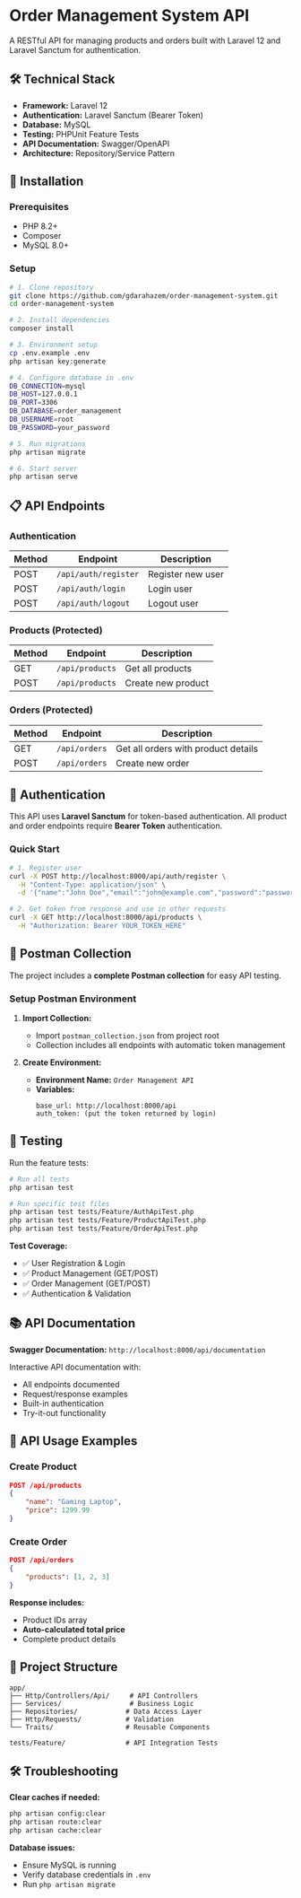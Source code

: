 # Order Management System API

A RESTful API for managing products and orders built with Laravel 12 and Laravel Sanctum for authentication.

## 🛠 Technical Stack

- **Framework:** Laravel 12
- **Authentication:** Laravel Sanctum (Bearer Token)
- **Database:** MySQL
- **Testing:** PHPUnit Feature Tests
- **API Documentation:** Swagger/OpenAPI
- **Architecture:** Repository/Service Pattern

## 🚀 Installation

### Prerequisites
- PHP 8.2+
- Composer
- MySQL 8.0+

### Setup

```bash
# 1. Clone repository
git clone https://github.com/gdarahazem/order-management-system.git
cd order-management-system

# 2. Install dependencies
composer install

# 3. Environment setup
cp .env.example .env
php artisan key:generate

# 4. Configure database in .env
DB_CONNECTION=mysql
DB_HOST=127.0.0.1
DB_PORT=3306
DB_DATABASE=order_management
DB_USERNAME=root
DB_PASSWORD=your_password

# 5. Run migrations
php artisan migrate

# 6. Start server
php artisan serve
```

## 📋 API Endpoints

### Authentication
| Method | Endpoint | Description |
|--------|----------|-------------|
| POST | `/api/auth/register` | Register new user |
| POST | `/api/auth/login` | Login user |
| POST | `/api/auth/logout` | Logout user |

### Products (Protected)
| Method | Endpoint | Description |
|--------|----------|-------------|
| GET | `/api/products` | Get all products |
| POST | `/api/products` | Create new product |

### Orders (Protected)
| Method | Endpoint | Description |
|--------|----------|-------------|
| GET | `/api/orders` | Get all orders with product details |
| POST | `/api/orders` | Create new order |

## 🔐 Authentication

This API uses **Laravel Sanctum** for token-based authentication. All product and order endpoints require **Bearer Token** authentication.

### Quick Start
```bash
# 1. Register user
curl -X POST http://localhost:8000/api/auth/register \
  -H "Content-Type: application/json" \
  -d '{"name":"John Doe","email":"john@example.com","password":"password123","password_confirmation":"password123"}'

# 2. Get token from response and use in other requests
curl -X GET http://localhost:8000/api/products \
  -H "Authorization: Bearer YOUR_TOKEN_HERE"
```

## 📱 Postman Collection

The project includes a **complete Postman collection** for easy API testing.

### Setup Postman Environment

1. **Import Collection:**
   - Import `postman_collection.json` from project root
   - Collection includes all endpoints with automatic token management

2. **Create Environment:**
   - **Environment Name:** `Order Management API`
   - **Variables:**
     ```
     base_url: http://localhost:8000/api
     auth_token: (put the token returned by login)
     ```

## 🧪 Testing

Run the feature tests:

```bash
# Run all tests
php artisan test

# Run specific test files
php artisan test tests/Feature/AuthApiTest.php
php artisan test tests/Feature/ProductApiTest.php
php artisan test tests/Feature/OrderApiTest.php
```

**Test Coverage:**
- ✅ User Registration & Login
- ✅ Product Management (GET/POST)
- ✅ Order Management (GET/POST)
- ✅ Authentication & Validation

## 📚 API Documentation

**Swagger Documentation:** `http://localhost:8000/api/documentation`

Interactive API documentation with:
- All endpoints documented
- Request/response examples
- Built-in authentication
- Try-it-out functionality


## 🔧 API Usage Examples

### Create Product
```json
POST /api/products
{
    "name": "Gaming Laptop",
    "price": 1299.99
}
```

### Create Order
```json
POST /api/orders
{
    "products": [1, 2, 3]
}
```

**Response includes:**
- Product IDs array
- **Auto-calculated total price**
- Complete product details

## 📄 Project Structure

```
app/
├── Http/Controllers/Api/     # API Controllers
├── Services/                 # Business Logic
├── Repositories/            # Data Access Layer
├── Http/Requests/           # Validation
└── Traits/                  # Reusable Components

tests/Feature/               # API Integration Tests
```

## 🛠 Troubleshooting

**Clear caches if needed:**
```bash
php artisan config:clear
php artisan route:clear
php artisan cache:clear
```

**Database issues:**
- Ensure MySQL is running
- Verify database credentials in `.env`
- Run `php artisan migrate`

